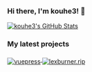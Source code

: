 ### Hi there, I'm kouhe3! 👋

<a href="https://github.com/kouhe3">
  <img src="https://github-readme-stats.vercel.app/api?username=kouhe3&show_icons=true&count_private=true&include_all_commits=true" alt="kouhe3's GitHub Stats" />
</a>

### My latest projects

<a href="https://github.com/kouhe3/vuepress">
  <img align="middle" src="https://github-readme-stats.wegfan.vercel.app/api/pin/?username=kouhe3&repo=vuepress" alt="vuepress" />
</a>
<a href="https://github.com/kouhe3/lexburner.rip">
  <img align="middle" src="https://github-readme-stats.wegfan.vercel.app/api/pin/?username=kouhe3&repo=lexburner.rip" alt="lexburner.rip" />
</a>


